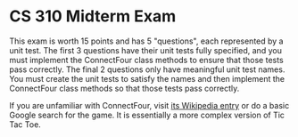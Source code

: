 CS 310 Midterm Exam
===================
This exam is worth 15 points and has 5 "questions", each represented by a unit
test. The first 3 questions have their unit tests fully specified, and you must
implement the ConnectFour class methods to ensure that those tests pass correctly.
The final 2 questions only have meaningful unit test names. You must create the
unit tests to satisfy the names and then implement the ConnectFour class methods
so that those tests pass correctly.

If you are unfamiliar with ConnectFour, visit 
[its Wikipedia entry](http://en.wikipedia.org/wiki/Connect_Four) or do a basic
Google search for the game. It is essentially a more complex version of Tic Tac Toe.
